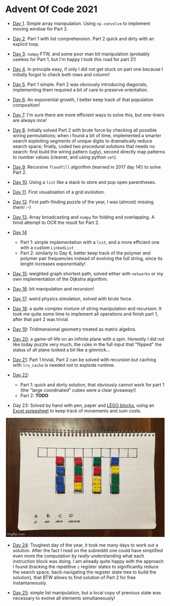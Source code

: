# Advent Of Code 2021

* [Day 1](Day01.ipynb). Simple array manipulation. Using `np.convolve` to implement moving window for Part 2.

* [Day 2](Day02.ipynb). Part 1 with list comprehension. Part 2 quick and dirty with an explicit loop.

* [Day 3](Day03.ipynb). `numpy` FTW, and some poor man bit manipulation (probably useless for Part 1, but I'm happy I took this road for part 2!)

* [Day 4](Day04.ipynb). In principle easy, if only I did not get stuck on part one because I initially forgot to check both rows and column!

* [Day 5](Day05.ipynb). Part 1 simple. Part 2 was obviously introducing diagonals, implementing them required a bit of care to preserve orientation.

* [Day 6](Day06.ipynb). An exponential growth, I better keep track of that population composition!

* [Day 7](Day07.ipynb). I'm sure there are more efficient ways to solve this, but one-liners are always nice!

* [Day 8](Day08.ipynb). Initially solved Part 2 with brute force by checking all possible wiring permutations; when i found a bit of time, implemented a smarter search exploiting segments of unique digits to dramatically reduce search space; finally, coded two procedural solutions that needs no search: first build the wiring pattern (ugly), second directly map patterns to number values (cleaner, and using python `set`).

* [Day 9](Day09.ipynb). Recursive `floodfill` algorithm (learned in 2017 day 14!) to solve Part 2.

* [Day 10](Day10.ipynb). Using a `list` like a stack to store and pop open parentheses.

* [Day 11](Day11.ipynb). First visualisation of a grid evolution.

* [Day 12](Day12.ipynb). First path-finding puzzle of the year, I was (almost) missing them! :-)

* [Day 13](Day13.ipynb). Array broadcasting and `numpy` for folding and overlapping. A timid attempt to OCR the result for Part 2.

* [Day 14](Day14.ipynb)
   * Part 1: simple implementation with a `list`, and a more efficient one with a custom `LinkedList`
   * Part 2: similarly to Day 6, better keep track of the polymer and polymer pair frequencies instead of evolving the full string, since its lenght increases exponentially!
   
* [Day 15](Day15.ipynb): weighted graph shortest path, solved either with `networkx` or my own implementation of the Dijkstra algorithm.

* [Day 16](Day16.ipynb): bit manipulation and recursion!

* [Day 17](Day17.ipynb): weird physics simulation, solved with brute force.

* [Day 18](Day18.ipynb): a quite complex mixture of string manipulation and recursion. It took me quite some time to implement all operations and finish part 1, after that part 2 was trivial.

* [Day 19](Day19.ipynb): Tridimensional geometry treated as matrix algebra.

* [Day 20](Day20.ipynb): a game-of-life on an infinite plane with a spin. Honestly I did not like today puzzle very much, the rules in the full input  that "flipped" the status of all plane looked a bit like a gimmick... 

* [Day 21](Day21.ipynb): Part 1 trivial, Part 2 can be solved with recursion but caching with `lru_cache` is needed not to explode runtime.

* [Day 22](Day22.ipynb):
   * Part 1: quick and dorty solution, that obviously cannot work for part 1 (the "large coordinated" cubes were a clear giveaway!)
   * Part 2: **TODO**

* Day 23: Solved by hand with pen, paper and [LEGO blocks](./visualisation/day23part2.gif), using an [Excel spreasheet](Day23.xlsx) to keep track of movements and sum costs.

<div style="text-align: center;">

![Day 23 with LEGOs](./visualisation/day23part2.gif "Day 23 with LEGOs")

</div>

* [Day 24](Day24.ipynb): Toughest day of the year, it took me many days to work out a solution. After the fact I read on the subreddit one could have simplified even more the computation by _really_ understanding what each instruction block was doing. I am already quite happy with the approach I found (tracking the repetitive `z` register states to significantly reduce the search space, back-navigating the register state tree to build the solution), that BTW allows to find solution of Part 2 for free instantaneously.

* [Day 25](Day25.ipynb): simple list manipulation, but a local copy of previous state was necessary to evolve all elements simultaneously!
